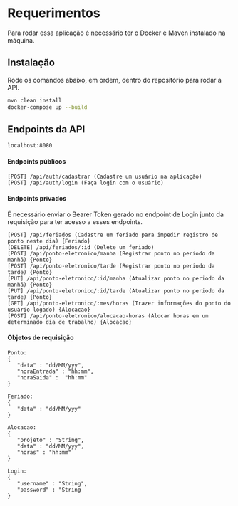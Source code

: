 # Requerimentos

Para rodar essa aplicação é necessário ter o Docker e Maven instalado na máquina.

## Instalação

Rode os comandos abaixo, em ordem, dentro do repositório para rodar a API.

```bash
mvn clean install
docker-compose up --build
```

## Endpoints da API

```
localhost:8080
```

#### Endpoints públicos

```
[POST] /api/auth/cadastrar (Cadastre um usuário na aplicação)
[POST] /api/auth/login (Faça login com o usuário)
```

#### Endpoints privados
É necessário enviar o Bearer Token gerado no endpoint de Login junto da requisição para ter acesso a esses endpoints.

```
[POST] /api/feriados (Cadastre um feriado para impedir registro de ponto neste dia) {Feriado}
[DELETE] /api/feriados/:id (Delete um feriado) 
[POST] /api/ponto-eletronico/manha (Registrar ponto no periodo da manhã) {Ponto}
[POST] /api/ponto-eletronico/tarde (Registrar ponto no periodo da tarde) {Ponto}
[PUT] /api/ponto-eletronico/:id/manha (Atualizar ponto no periodo da manhã) {Ponto}
[PUT] /api/ponto-eletronico/:id/tarde (Atualizar ponto no periodo da tarde) {Ponto}
[GET] /api/ponto-eletronico/:mes/horas (Trazer informações do ponto do usuário logado) {Alocacao}
[POST] /api/ponto-eletronico/alocacao-horas (Alocar horas em um determinado dia de trabalho) {Alocacao}
``` 
#### Objetos de requisição
```
Ponto:
{
   "data" : "dd/MM/yyy",
   "horaEntrada" : "hh:mm",
   "horaSaida" :  "hh:mm"
}
```
```
Feriado:
{
   "data" : "dd/MM/yyy"
}
```
```
Alocacao:
{
   "projeto" : "String",
   "data" : "dd/MM/yyy",
   "horas" : "hh:mm"
}
```
```
Login:
{
   "username" : "String",
   "password" : "String
}
```